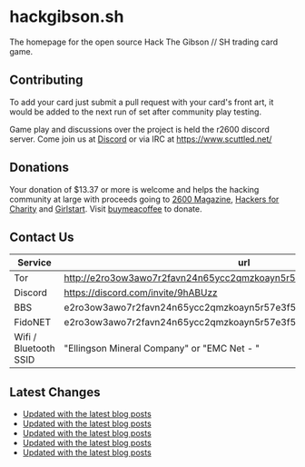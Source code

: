 # hackgibson.sh
The homepage for the open source Hack The Gibson // SH trading card game.


## Contributing

To add your card just submit a pull request with your card's front art, it would be added to the next run of set after community play testing.

Game play and discussions over the project is held the r2600 discord server. Come join us at [Discord](https://discord.com/invite/9hABUzz) or via IRC at https://www.scuttled.net/


## Donations

Your donation of $13.37 or more is welcome and helps the hacking community at large with proceeds going to [2600 Magazine](https://2600.com/), [Hackers for Charity](https://hackersforcharity.org) and [Girlstart](https://girlstart.org).  Visit [buymeacoffee](https://www.buymeacoffee.com/hackgibson.sh) to donate.


## Contact Us

Service | url
-|-
Tor | http://e2ro3ow3awo7r2favn24n65ycc2qmzkoayn5r57e3f56nvjwdcgg32ad.onion
Discord | https://discord.com/invite/9hABUzz
BBS | e2ro3ow3awo7r2favn24n65ycc2qmzkoayn5r57e3f56nvjwdcgg32ad.onion:23
FidoNET | e2ro3ow3awo7r2favn24n65ycc2qmzkoayn5r57e3f56nvjwdcgg32ad.onion:24554
Wifi / Bluetooth SSID | "Ellingson Mineral Company" or "EMC Net - <fidonet address>"

## Latest Changes
<!-- BLOG-POST-LIST:START -->
- [Updated with the latest blog posts](https://github.com/DFW2600/hackgibson.sh/commit/1c6237ef4fc7ed3d5bdf723e23cda8d980f2dc95)
- [Updated with the latest blog posts](https://github.com/DFW2600/hackgibson.sh/commit/02a92c1472b41c0748a2fb68aad2a4dce0ac4eb5)
- [Updated with the latest blog posts](https://github.com/DFW2600/hackgibson.sh/commit/d9f058355839ac86deb218e6c6de97e873ecec96)
- [Updated with the latest blog posts](https://github.com/DFW2600/hackgibson.sh/commit/06f293639fc723a91086b0441dc7fad62439440d)
- [Updated with the latest blog posts](https://github.com/DFW2600/hackgibson.sh/commit/c9f6e0b923f9cae02e1408ef1971bc450436a31c)
<!-- BLOG-POST-LIST:END -->
